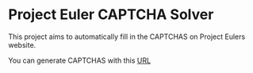 Project Euler CAPTCHA Solver
============================

This project aims to automatically fill in the CAPTCHAS on Project Eulers website.

You can generate CAPTCHAS with this [URL](https://projecteuler.net/captcha/show_captcha.php)
